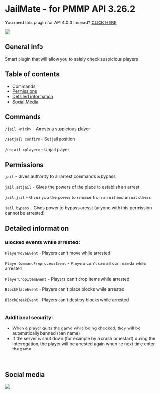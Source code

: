 # JailMate - for PMMP API 3.26.2

You need this plugin for API 4.0.3 instead? [CLICK HERE](https://github.com/J0k3rrWild/JailMate/tree/api4)

[![](https://poggit.pmmp.io/shield.state/JailMate)](https://poggit.pmmp.io/p/JailMate)

## General info

Smart plugin that will allow you to safely check suspicious players

## Table of contents
* [Commands](#Commands)
* [Permissions](#Permissions)
* [Detailed information](#Detailed-information)
* [Social Media](##Social-media)


## Commands

```/jail <nick>``` - Arrests a suspicious player <br><br>
```/setjail confirm``` - Set jail position <br><br>
```/unjail <player>``` - Unjail player

## Permissions

```jail``` - Gives authority to all arrest commands & bypass<br><br>
```jail.setjail``` - Gives the powers of the place to establish an arrest<br><br>
```jail.jail``` - Gives you the power to release from arrest and arrest others<br><br>
```jail.bypass``` - Gives power to bypass aresst (anyone with this permission cannot be arrested)

## Detailed information

### Blocked events while arrested:

```PlayerMoveEvent``` - Players can't move while arrested<br><br>
```PlayerCommandPreprocessEvent``` - Players can't use all commands while arrested<br><br>
```PlayerDropItemEvent``` - Players can't drop items while arrested<br><br>
```BlockPlaceEvent``` - Players can't place blocks while arrested<br><br>
```BlockBreakEvent``` - Players can't destroy blocks while arrested<br><br>

### Additional security:

* When a player quits the game while being checked, they will be automatically banned (ban name)<br>
* If the server is shut down (for example by a crash or restart) during the interrogation, the player will be arrested again when he next time enter the game<br><br><br>




## Social media

[![](https://img.shields.io/badge/Discord-7289DA?style=for-the-badge&logo=discord&logoColor=white)](https://discord.gg/8b3rKZPYM8)

